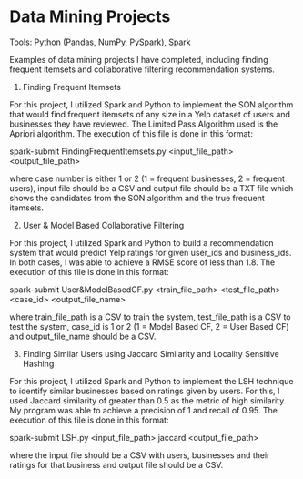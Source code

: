 # Data Mining Projects

Tools: Python (Pandas, NumPy, PySpark), Spark

Examples of data mining projects I have completed, including finding frequent itemsets and collaborative filtering recommendation systems. 

1. Finding Frequent Itemsets

For this project, I utilized Spark and Python to implement the SON algorithm that would find frequent itemsets of any size in a Yelp dataset of users and businesses they have reviewed. The Limited Pass Algorithm used is the Apriori algorithm. The execution of this file is done in this format: 

spark-submit FindingFrequentItemsets.py <case number> <support> <input_file_path> <output_file_path>
  
where case number is either 1 or 2 (1 = frequent businesses, 2 = frequent users), input file should be a CSV and output file should be a TXT file which shows the candidates from the SON algorithm and the true frequent itemsets. 

2. User & Model Based Collaborative Filtering 

For this project, I utilized Spark and Python to build a recommendation system that would predict Yelp ratings for given user_ids and business_ids. In both cases, I was able to achieve a RMSE score of less than 1.8. The execution of this file is done in this format: 

spark-submit User&ModelBasedCF.py <train_file_path> <test_file_path> <case_id> <output_file_name>

where train_file_path is a CSV to train the system, test_file_path is a CSV to test the system, case_id is 1 or 2 (1 = Model Based CF, 2 = User Based CF) and output_file_name should be a CSV. 

3. Finding Similar Users using Jaccard Similarity and Locality Sensitive Hashing 

For this project, I utilized Spark and Python to implement the LSH technique to identify similar businesses based on ratings given by users. For this, I used Jaccard similarity of greater than 0.5 as the metric of high similarity. My program was able to achieve a precision of 1 and recall of 0.95. The execution of this file is done in this format:

spark-submit LSH.py <input_file_path> jaccard <output_file_path> 

where the input file should be a CSV with users, businesses and their ratings for that business and output file should be a CSV.
